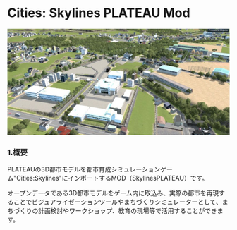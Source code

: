 # Cities: Skylines PLATEAU Mod
![top画像](Docs/resources/img/top_intro.jpg) 

### 1.概要
PLATEAUの3D都市モデルを都市育成シミュレーションゲーム"Cities:Skylines"にインポートするMOD（SkylinesPLATEAU）です。

オープンデータである3D都市モデルをゲーム内に取込み、実際の都市を再現することでビジュアライゼーションツールやまちづくりシミュレーターとして、まちづくりの計画検討やワークショップ、教育の現場等で活用することができます。
